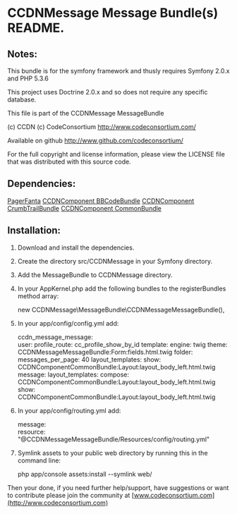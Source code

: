 CCDNMessage Message Bundle(s) README.
=====================================


Notes:  
------
  
This bundle is for the symfony framework and thusly requires Symfony 2.0.x and PHP 5.3.6
  
This project uses Doctrine 2.0.x and so does not require any specific database.
  

This file is part of the CCDNMessage MessageBundle

(c) CCDN (c) CodeConsortium <http://www.codeconsortium.com/> 

Available on github <http://www.github.com/codeconsortium/>

For the full copyright and license information, please view the LICENSE
file that was distributed with this source code.


Dependencies:
-------------

[PagerFanta](https://github.com/whiteoctober/Pagerfanta) 
[CCDNComponent BBCodeBundle](https://github.com/codeconsortium/BBCodeBundle) 
[CCDNComponent CrumbTrailBundle](https://github.com/codeconsortium/CrumbTrailBundle) 
[CCDNComponent CommonBundle](https://github.com/codeconsortium/CommonBundle) 

	  
Installation:
-------------

1) Download and install the dependencies.
    
2) Create the directory src/CCDNMessage in your Symfony directory.
  
3) Add the MessageBundle to CCDNMessage directory.  

4) In your AppKernel.php add the following bundles to the registerBundles method array:  

	new CCDNMessage\MessageBundle\CCDNMessageMessageBundle(),    
	  
5) In your app/config/config.yml add:    

	ccdn_message_message:  
	    user:
	        profile_route: cc_profile_show_by_id
	    template:
	        engine: twig
	        theme: CCDNMessageMessageBundle:Form:fields.html.twig
	    folder:
	        messages_per_page: 40
	        layout_templates:
	            show: CCDNComponentCommonBundle:Layout:layout_body_left.html.twig
	    message:
	        layout_templates:
	            compose: CCDNComponentCommonBundle:Layout:layout_body_left.html.twig
	            show: CCDNComponentCommonBundle:Layout:layout_body_left.html.twig


6) In your app/config/routing.yml add:  

	message:  
	    resource: "@CCDNMessageMessageBundle/Resources/config/routing.yml"  

7) Symlink assets to your public web directory by running this in the command line:

	php app/console assets:install --symlink web/

Then your done, if you need further help/support, have suggestions or want to contribute please join the community at [www.codeconsortium.com](http://www.codeconsortium.com)
